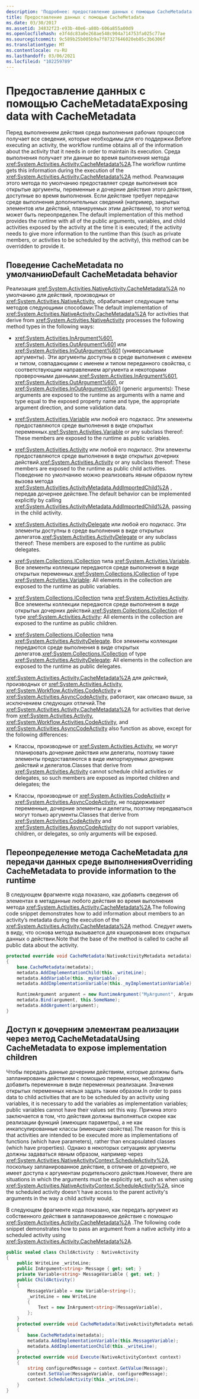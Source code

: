 ```yaml
---
description: 'Подробнее: предоставление данных с помощью CacheMetadata'
title: Предоставление данных с помощью CacheMetadata
ms.date: 03/30/2017
ms.assetid: 34832f23-e93b-40e6-a80b-606a855a00d9
ms.openlocfilehash: e3f4dc83a0e268ae548c904a714753fa025c77ae
ms.sourcegitcommit: 9c589b25b005b9a7f87327646020eb85c3b6306f
ms.translationtype: MT
ms.contentlocale: ru-RU
ms.lasthandoff: 03/06/2021
ms.locfileid: "102259789"
---
```

# <a name="exposing-data-with-cachemetadata"></a><span data-ttu-id="5592f-103">Предоставление данных с помощью CacheMetadata</span><span class="sxs-lookup"><span data-stu-id="5592f-103">Exposing data with CacheMetadata</span></span>

<span data-ttu-id="5592f-104">Перед выполнением действия среда выполнения рабочих процессов получает все сведения, которые необходимы для его поддержки.</span><span class="sxs-lookup"><span data-stu-id="5592f-104">Before executing an activity, the workflow runtime obtains all of the information about the activity that it needs in order to maintain its execution.</span></span> <span data-ttu-id="5592f-105">Среда выполнения получает эти данные во время выполнения метода <xref:System.Activities.Activity.CacheMetadata%2A>.</span><span class="sxs-lookup"><span data-stu-id="5592f-105">The workflow runtime gets this information during the execution of the <xref:System.Activities.Activity.CacheMetadata%2A> method.</span></span> <span data-ttu-id="5592f-106">Реализация этого метода по умолчанию предоставляет среде выполнения все открытые аргументы, переменные и дочерние действия этого действия, доступные во время выполнения. Если действие требует передачи среде выполнения дополнительных сведений (например, закрытых элементов или действий, планируемых этим действием), то этот метод может быть переопределен.</span><span class="sxs-lookup"><span data-stu-id="5592f-106">The default implementation of this method provides the runtime with all of the public arguments, variables, and child activities exposed by the activity at the time it is executed; if the activity needs to give more information to the runtime than this (such as private members, or activities to be scheduled by the activity), this method can be overridden to provide it.</span></span>

## <a name="default-cachemetadata-behavior"></a><span data-ttu-id="5592f-107">Поведение CacheMetadata по умолчанию</span><span class="sxs-lookup"><span data-stu-id="5592f-107">Default CacheMetadata behavior</span></span>

<span data-ttu-id="5592f-108">Реализация <xref:System.Activities.NativeActivity.CacheMetadata%2A> по умолчанию для действий, производных от <xref:System.Activities.NativeActivity>, обрабатывает следующие типы методов следующими способами:</span><span class="sxs-lookup"><span data-stu-id="5592f-108">The default implementation of <xref:System.Activities.NativeActivity.CacheMetadata%2A> for activities that derive from <xref:System.Activities.NativeActivity> processes the following method types in the following ways:</span></span>

- <span data-ttu-id="5592f-109"><xref:System.Activities.InArgument%601>, <xref:System.Activities.OutArgument%601> или <xref:System.Activities.InOutArgument%601> (универсальные аргументы). Эти аргументы доступны в среде выполнения с именем и типом, совпадающими с именем и типом переданного свойства, с соответствующим направлением аргумента и некоторыми проверочными данными.</span><span class="sxs-lookup"><span data-stu-id="5592f-109"><xref:System.Activities.InArgument%601>, <xref:System.Activities.OutArgument%601>, or <xref:System.Activities.InOutArgument%601> (generic arguments): These arguments are exposed to the runtime as arguments with a name and type equal to the exposed property name and type, the appropriate argument direction, and some validation data.</span></span>

- <span data-ttu-id="5592f-110"><xref:System.Activities.Variable> или любой его подкласс. Эти элементы предоставляются среде выполнения в виде открытых переменных.</span><span class="sxs-lookup"><span data-stu-id="5592f-110"><xref:System.Activities.Variable> or any subclass thereof: These members are exposed to the runtime as public variables.</span></span>

- <span data-ttu-id="5592f-111"><xref:System.Activities.Activity> или любой его подкласс. Эти элементы предоставляются среде выполнения в виде открытых дочерних действий.</span><span class="sxs-lookup"><span data-stu-id="5592f-111"><xref:System.Activities.Activity> or any subclass thereof: These members are exposed to the runtime as public child activities.</span></span> <span data-ttu-id="5592f-112">Поведение по умолчанию можно реализовать явным образом путем вызова метода <xref:System.Activities.ActivityMetadata.AddImportedChild%2A> , передав дочернее действие.</span><span class="sxs-lookup"><span data-stu-id="5592f-112">The default behavior can be implemented explicitly by calling <xref:System.Activities.ActivityMetadata.AddImportedChild%2A>, passing in the child activity.</span></span>

- <span data-ttu-id="5592f-113"><xref:System.Activities.ActivityDelegate> или любой его подкласс. Эти элементы доступны в среде выполнения в виде открытых делегатов.</span><span class="sxs-lookup"><span data-stu-id="5592f-113"><xref:System.Activities.ActivityDelegate> or any subclass thereof: These members are exposed to the runtime as public delegates.</span></span>

- <span data-ttu-id="5592f-114"><xref:System.Collections.ICollection> типа <xref:System.Activities.Variable>. Все элементы коллекции передаются среде выполнения в виде открытых переменных.</span><span class="sxs-lookup"><span data-stu-id="5592f-114"><xref:System.Collections.ICollection> of type <xref:System.Activities.Variable>: All elements in the collection are exposed to the runtime as public variables.</span></span>

- <span data-ttu-id="5592f-115"><xref:System.Collections.ICollection> типа <xref:System.Activities.Activity>. Все элементы коллекции передаются среде выполнения в виде открытых дочерних действий.</span><span class="sxs-lookup"><span data-stu-id="5592f-115"><xref:System.Collections.ICollection> of type <xref:System.Activities.Activity>: All elements in the collection are exposed to the runtime as public children.</span></span>

- <span data-ttu-id="5592f-116"><xref:System.Collections.ICollection> типа <xref:System.Activities.ActivityDelegate>. Все элементы коллекции передаются среде выполнения в виде открытых делегатов.</span><span class="sxs-lookup"><span data-stu-id="5592f-116"><xref:System.Collections.ICollection> of type <xref:System.Activities.ActivityDelegate>: All elements in the collection are exposed to the runtime as public delegates.</span></span>

<span data-ttu-id="5592f-117"><xref:System.Activities.Activity.CacheMetadata%2A> для действий, производных от <xref:System.Activities.Activity>, <xref:System.Workflow.Activities.CodeActivity> и <xref:System.Activities.AsyncCodeActivity>, работают, как описано выше, за исключением следующих отличий.</span><span class="sxs-lookup"><span data-stu-id="5592f-117">The <xref:System.Activities.Activity.CacheMetadata%2A> for activities that derive from <xref:System.Activities.Activity>, <xref:System.Workflow.Activities.CodeActivity>, and <xref:System.Activities.AsyncCodeActivity> also function as above, except for the following differences:</span></span>

- <span data-ttu-id="5592f-118">Классы, производные от <xref:System.Activities.Activity>, не могут планировать дочерние действия или делегаты, поэтому такие элементы предоставляются в виде импортируемых дочерних действий и делегатов.</span><span class="sxs-lookup"><span data-stu-id="5592f-118">Classes that derive from <xref:System.Activities.Activity> cannot schedule child activities or delegates, so such members are exposed as imported children and delegates; the</span></span>

- <span data-ttu-id="5592f-119">Классы, производные от <xref:System.Activities.CodeActivity> и <xref:System.Activities.AsyncCodeActivity>, не поддерживают переменные, дочерние элементы и делегаты, поэтому передаваться могут только аргументы.</span><span class="sxs-lookup"><span data-stu-id="5592f-119">Classes that derive from <xref:System.Activities.CodeActivity> and <xref:System.Activities.AsyncCodeActivity> do not support variables, children, or delegates, so only arguments will be exposed.</span></span>

## <a name="overriding-cachemetadata-to-provide-information-to-the-runtime"></a><span data-ttu-id="5592f-120">Переопределение метода CacheMetadata для передачи данных среде выполнения</span><span class="sxs-lookup"><span data-stu-id="5592f-120">Overriding CacheMetadata to provide information to the runtime</span></span>

<span data-ttu-id="5592f-121">В следующем фрагменте кода показано, как добавить сведения об элементах в метаданные любого действия во время выполнения метода <xref:System.Activities.Activity.CacheMetadata%2A>.</span><span class="sxs-lookup"><span data-stu-id="5592f-121">The following code snippet demonstrates how to add information about members to an activity’s metadata during the execution of the <xref:System.Activities.Activity.CacheMetadata%2A> method.</span></span> <span data-ttu-id="5592f-122">Следует иметь в виду, что основа метода вызывается для кэширования всех открытых данных о действии.</span><span class="sxs-lookup"><span data-stu-id="5592f-122">Note that the base of the method is called to cache all public data about the activity.</span></span>

```csharp
protected override void CacheMetadata(NativeActivityMetadata metadata)
{
    base.CacheMetadata(metadata);
    metadata.AddImplementationChild(this._writeLine);
    metadata.AddVariable(this._myVariable);
    metadata.AddImplementationVariable(this._myImplementationVariable);

    RuntimeArgument argument = new RuntimeArgument("MyArgument", ArgumentDirection.In, typeof(SomeType));
    metadata.Bind(argument, this.SomeName);
    metadata.AddArgument(argument);
}
```

## <a name="using-cachemetadata-to-expose-implementation-children"></a><span data-ttu-id="5592f-123">Доступ к дочерним элементам реализации через метод CacheMetadata</span><span class="sxs-lookup"><span data-stu-id="5592f-123">Using CacheMetadata to expose implementation children</span></span>

<span data-ttu-id="5592f-124">Чтобы передать данные дочерним действиям, которые должны быть запланированы действием с помощью переменных, необходимо добавить переменные в виде переменных реализации. Значения открытых переменных нельзя задать таким образом.</span><span class="sxs-lookup"><span data-stu-id="5592f-124">In order to pass data to child activities that are to be scheduled by an activity using variables, it is necessary to add the variables as implementation variables; public variables cannot have their values set this way.</span></span> <span data-ttu-id="5592f-125">Причина этого заключается в том, что действия должны выполняться скорее как реализации функций (имеющих параметры), а не как инкапсулированные классы (имеющие свойства).</span><span class="sxs-lookup"><span data-stu-id="5592f-125">The reason for this is that activities are intended to be executed more as implementations of functions (which have parameters), rather than encapsulated classes (which have properties).</span></span> <span data-ttu-id="5592f-126">Однако в некоторых ситуациях аргументы должны задаваться явным образом, например через <xref:System.Activities.NativeActivityContext.ScheduleActivity%2A>, поскольку запланированное действие, в отличие от дочернего, не имеет доступа к аргументам родительского действия.</span><span class="sxs-lookup"><span data-stu-id="5592f-126">However, there are situations in which the arguments must be explicitly set, such as when using <xref:System.Activities.NativeActivityContext.ScheduleActivity%2A>, since the scheduled activity doesn't have access to the parent activity's arguments in the way a child activity would.</span></span>

<span data-ttu-id="5592f-127">В следующем фрагменте кода показано, как передать аргумент из собственного действия в запланированное действие с помощью <xref:System.Activities.Activity.CacheMetadata%2A> .</span><span class="sxs-lookup"><span data-stu-id="5592f-127">The following code snippet demonstrates how to pass an argument from a native activity into a scheduled activity using <xref:System.Activities.Activity.CacheMetadata%2A>.</span></span>

```csharp
public sealed class ChildActivity : NativeActivity
{
    public WriteLine _writeLine;
    public InArgument<string> Message { get; set; }
    private Variable<string> MessageVariable { get; set; }
    public ChildActivity()
    {
        MessageVariable = new Variable<string>();
        _writeLine = new WriteLine
        {
            Text = new InArgument<string>(MessageVariable),
        };
    }
    protected override void CacheMetadata(NativeActivityMetadata metadata)
    {
        base.CacheMetadata(metadata);
        metadata.AddImplementationVariable(this.MessageVariable);
        metadata.AddImplementationChild(this._writeLine);
    }
    protected override void Execute(NativeActivityContext context)
    {
        string configuredMessage = context.GetValue(Message);
        context.SetValue(MessageVariable, configuredMessage);
        context.ScheduleActivity(this._writeLine);
    }
}
```
